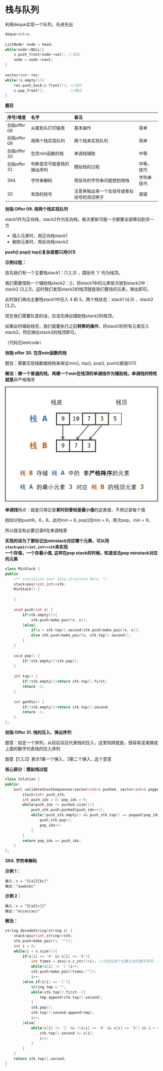 # 栈与队列

利用deque实现一个队列，先进先出

```cpp
deque<int>s;

ListNode* node = head;
while(node!=NULL){
    s.push_front(node->val); //添加
    node = node->next;
}

vector<int> res;
while(!s.empty()){
    res.push_back(s.front()); //访问
    s.pop_front();            //移出
}
```

**题目**

| 序号/难度 | 名字 | 备注 |  |
| :--- | :--- | :--- | :--- |
| 剑指offer 06 | 从尾到头打印链表 | 基本操作 | 简单 |
| 剑指offer 09 | 用两个栈实现队列 | 两个栈来实现队列 | 简单 |
| 剑指offer 30 | 包含min函数的栈 | 单调栈辅助 | 中等 |
| 剑指offer 31 | 判断是否可能是栈的弹出序列 | 模拟栈的过程 | 中等，技巧 |
| 394 | 字符串解码 | 带括号的字符串问题想到用栈 | 字符串技巧 |
| 20 | 有效的括号 | 注意单独出来一个左括号或者右括号的测试例子 | 易错 |

**剑指 Offer 09. 用两个栈实现队列**

stack1作为正向栈，stack2作为反向栈，每次更新可能一方都要全部移动到另一方

* 插入元素时，用正向栈stack1
* 删除元素时，用反向栈stack2

**push\(\) pop\(\) top\(\)复杂度都只用O\(1\)**

**示例过程：**

首先我们有一个主要栈stack1：\[1,2,3\) ，圆括号 '\)' 均为栈顶。

我们需要借助一个辅助栈stack2：\[\)，将stack1中的元素依次放到stack2中：stack2 \[3,2,1\)。这时我们发现stack2的栈顶就是我们要找的元素，弹出即可。

此时我们再向主要栈stack1中压入 4 和 5。两个栈状态：stack1 \[4,5\) 、stack2 \[3,2\)。

现在我们需要队首的话，应该先弹出辅助栈stack2的栈顶。

如果此时辅助栈空，我们就要执行之前**转移的操作**，将stack1的所有元素压入stack2，然后弹出stack2的栈顶即可。

（代码见leetcode）

**剑指 offer 30. 包含min函数的栈**

题目：需要实现栈数据结构来保证min\(\), top\(\), pop\(\), push\(\)都是O\(1\)

**解法：建一个普通的栈，再建一个min在栈顶的单调栈作为辅助栈，单调栈的特性就是**非严格降序

![](../../.gitbook/assets/minstack.png)

**单调栈**特点：就是只用记录**某时刻曾经是最小值**的这类值，不用记录每个值

假如分别push9，6，8，此时min = 6, pop\(\)后min = 6，再次pop，min = 9，

所以就没有必要记录8在单调栈里

**实现的话为了要标记出minstack对应哪个元素，可以用`stack<pair<int,int>>stk`来实现  
一个存值，一个存最小值, 这样在pop stack的时候，知道该去pop minstack对应的元素**

```cpp
class MinStack {
public:
    /** initialize your data structure here. */
    stack<pair<int,int>>stk;
    MinStack() {

    }
    
    void push(int x) {
        if(stk.empty()){
            stk.push(make_pair(x, x));
        }else{
            if(x < stk.top().second)stk.push(make_pair(x, x));
            else stk.push(make_pair(x, stk.top().second));
        }
    }
    
    void pop() {
        if(!stk.empty())stk.pop();
    }
    
    int top() {
        if(!stk.empty())return stk.top().first;
        return -1;
    }
    
    int getMin() {
        if(!stk.empty())return stk.top().second;
        return -1;
    }
};
```

**剑指 Offer 31. 栈的压入、弹出序列**

题意：给定一个序列，从前后往后代表栈的压入，这里陷阱就是，很容易混淆搞成上面的数字代表栈的压入序列

题意【1,3,2】表示1第一个弹入，3第二个弹入...这个意思

**核心部分：模拟栈过程**

```cpp
class Solution {
public:
    bool validateStackSequences(vector<int>& pushed, vector<int>& popped){
        stack<int> push_stk;
        int push_idx = 0, pop_idx = 0;
        while(push_idx != pushed.size()){
            push_stk.push(pushed[push_idx++]);
            while(!push_stk.empty() && push_stk.top() == popped[pop_idx]){
                push_stk.pop();
                pop_idx++;
            }
        }
        return pop_idx == push_idx;
    }
};
```

**394. 字符串解码**

**示例 1：**

```text
输入：s = "3[a]2[bc]"
输出："aaabcbc"
```

**示例 2：**

```text
输入：s = "3[a2[c]]"
输出："accaccacc"
```

**解法：**

```cpp
string decodeString(string s) {
    stack<pair<int,string>>stk;
    stk.push(make_pair(1, ""));
    int i = 0;
    while(i < s.size()){
        if(s[i] >= '0' && s[i] <= '9'){
            int times = atoi(s.c_str()+i); //识别出某个位置之后的数字字符，到非数字自动停止返回
            while(s[i] != '[')i++;
            stk.push(make_pair(times,""));
            i++;
        }else if(s[i] == ']'){
            string tmp = "";
            while(stk.top().first--){
                tmp.append(stk.top().second);
            }
            stk.pop();
            stk.top().second.append(tmp);
            i++;
        }else{
            while(s[i] != ']' && !(s[i] >= '0' && s[i] <= '9') && i < s.size()){
                stk.top().second += s[i];
                i++;
            }
        }
    }
    return stk.top().second;
}
```

